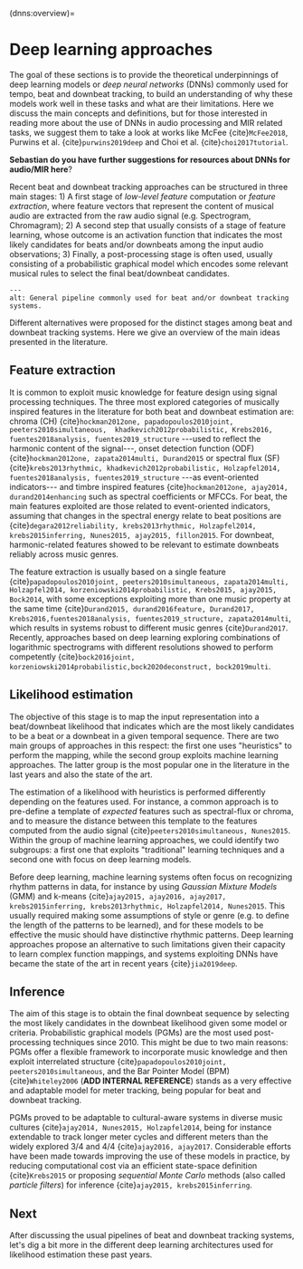 (dnns:overview)=
# Deep learning approaches 

The goal of these sections is to provide the theoretical underpinnings of deep learning models or _deep neural networks_ (DNNs) commonly used for tempo, beat and downbeat tracking, to build an understanding of why these models work well in these tasks and what are their limitations. Here we discuss the main concepts and definitions,
but for those interested in reading more about the use of DNNs in audio processing and MIR related tasks, we suggest them to take a look at works like McFee {cite}`McFee2018`, Purwins et al. {cite}`purwins2019deep` and Choi et al. {cite}`choi2017tutorial`.

**Sebastian do you have further suggestions for resources about DNNs for audio/MIR here**?

Recent beat and downbeat tracking approaches can be structured in three main stages: 1) A first stage of _low-level feature_ computation or _feature extraction_, where feature vectors that represent the content of musical audio are 
extracted from the raw audio signal (e.g. Spectrogram, Chromagram); 2) A second step that usually consists of a stage of feature learning, whose outcome is an activation function that indicates the most likely candidates
for beats and/or downbeats among the input audio observations; 3) Finally, a post-processing stage is often used, usually consisting of a probabilistic graphical model which encodes some relevant musical rules 
to select the final beat/downbeat candidates.

```{image} ../assets/ch3_going_deep/figs/diagram.png
---
alt: General pipeline commonly used for beat and/or downbeat tracking systems.
```




Different alternatives were proposed for the distinct stages among beat and downbeat tracking systems. Here we give an overview of the main ideas 
presented in the literature.

## Feature extraction 
It is common to exploit music knowledge for feature design using signal processing techniques. 
The three most explored categories of musically inspired features in the literature for both beat and downbeat estimation are: chroma (CH) {cite}`hockman2012one, papadopoulos2010joint, peeters2010simultaneous,  khadkevich2012probabilistic, Krebs2016, fuentes2018analysis, fuentes2019_structure` ---used to reflect the harmonic content of the signal---, 
onset detection function (ODF) {cite}`hockman2012one, zapata2014multi, Durand2015` or spectral flux (SF) {cite}`krebs2013rhythmic, khadkevich2012probabilistic, Holzapfel2014, fuentes2018analysis, fuentes2019_structure` ---as event-oriented indicators--- and timbre inspired features {cite}`hockman2012one, ajay2014, durand2014enhancing` such as spectral coefficients or MFCCs. 
For beat, the main features exploited are those related to event-oriented indicators, assuming that changes in the spectral energy relate to 
beat positions are {cite}`degara2012reliability, krebs2013rhythmic, Holzapfel2014, krebs2015inferring, Nunes2015, ajay2015, fillon2015`. For downbeat, harmonic-related features showed to be relevant to estimate downbeats reliably across music genres.

The feature extraction is usually based on a single feature {cite}`papadopoulos2010joint, peeters2010simultaneous, zapata2014multi, Holzapfel2014, korzeniowski2014probabilistic, Krebs2015, ajay2015, Bock2014`, with some exceptions exploiting more than one music property at the same time {cite}`Durand2015, durand2016feature, Durand2017, Krebs2016,fuentes2018analysis, fuentes2019_structure, zapata2014multi`, which results in systems robust to different music genres {cite}`Durand2017`. 
Recently, approaches based on deep learning exploring combinations of logarithmic spectrograms with different resolutions showed to perform competently {cite}`bock2016joint, korzeniowski2014probabilistic,bock2020deconstruct, bock2019multi`.


## Likelihood estimation

The objective of this stage is to map the input representation into a beat/downbeat likelihood that indicates which are the most likely candidates to be a beat or a downbeat
in a given temporal sequence. There are two main groups of approaches in this respect: the first one uses "heuristics" to perform the mapping, while the second
group exploits machine learning approaches. The latter group is the most popular one in the literature in the last years and also the state of the art. 

The estimation of a likelihood with heuristics is performed differently depending on the features used. For instance, a common approach is to pre-define a template of _expected_ features such as 
spectral-flux or chroma, and to measure the distance between this template to the features computed from the audio signal {cite}`peeters2010simultaneous, Nunes2015`. Within the group of 
machine learning approaches, we could identify two subgroups: a first one that exploits "traditional" learning techniques and a second one with focus on deep learning models.

Before deep learning, machine learning systems often focus on recognizing rhythm patterns in data, for instance by using _Gaussian Mixture Models_ (GMM) and k-means 
{cite}`ajay2015, ajay2016, ajay2017, krebs2015inferring, krebs2013rhythmic, Holzapfel2014, Nunes2015`. This usually required making some assumptions of 
style or genre (e.g. to define the length of the patterns to be learned), and for these models to be effective the music should have distinctive rhythmic patterns. 
Deep learning approaches propose an alternative to such limitations given their capacity to learn complex function mappings, and systems exploiting DNNs have became the state of the art in
recent years {cite}`jia2019deep`.  

## Inference
 
The aim of this stage is to obtain the final downbeat sequence by selecting the most likely candidates in the downbeat likelihood given some model or criteria. Probabilistic graphical models (PGMs) are the most used 
post-processing techniques since 2010. This might be due to two main reasons: PGMs offer a flexible framework to incorporate music knowledge and then exploit interrelated structure {cite}`papadopoulos2010joint, peeters2010simultaneous`, and the 
Bar Pointer Model (BPM) {cite}`Whiteley2006` (**ADD INTERNAL REFERENCE**) stands as a very effective and adaptable model for meter tracking, being popular for beat and downbeat tracking. 

PGMs proved to be adaptable to cultural-aware systems in diverse music cultures {cite}`ajay2014, Nunes2015, Holzapfel2014`, being for instance extendable to track longer meter cycles and different meters than the widely explored 3/4 and 4/4 {cite}`ajay2016, ajay2017`. 
Considerable efforts have been made towards improving the use of these models in practice, by reducing computational cost via an efficient state-space definition {cite}`Krebs2015` or proposing _sequential Monte Carlo_ methods (also called _particle filters_) for inference {cite}`ajay2015, krebs2015inferring`. 


## Next

After discussing the usual pipelines of beat and downbeat tracking systems, let's dig a bit more in the different deep learning architectures used for likelihood estimation these past years.


 